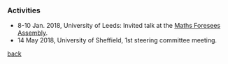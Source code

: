 ### Activities
- 8-10 Jan. 2018, University of Leeds: Invited talk at the [Maths Foresees Assembly](http://www1.maths.leeds.ac.uk/mathsforesees/leeds2018.html). 
- 14 May 2018, University of Sheffield, 1st steering committee meeting. 





[back](./)
